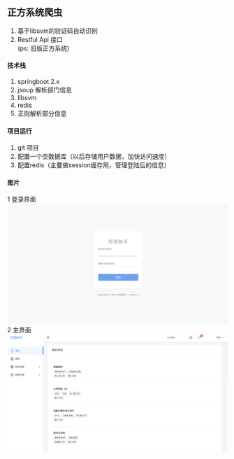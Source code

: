 ## 正方系统爬虫

1. 基于libsvm的验证码自动识别
2. Restful Api 接口  
(ps: 旧版正方系统)

#### 技术栈
1. springboot 2.x
2. jsoup 解析部门信息
3. libsvm  
4. redis
5. 正则解析部分信息

#### 项目运行
1. git 项目
2. 配置一个空数据库（以后存储用户数据，加快访问速度）
3. 配置redis（主要做session缓存用，管理登陆后的信息）

#### 图片
1 登录界面
![登录界面](pic/1.png)   
2  主界面
![主界面](pic/2.png) 

 

